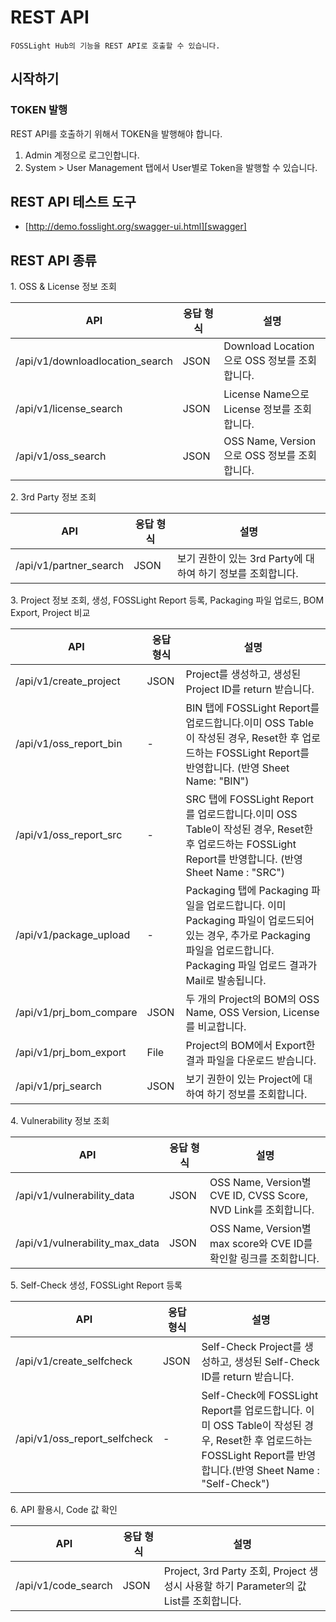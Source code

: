 # REST API
```note
FOSSLight Hub의 기능을 REST API로 호출할 수 있습니다.
```

## 시작하기
### TOKEN 발행
REST API를 호출하기 위해서 TOKEN을 발행해야 합니다.
1. Admin 계정으로 로그인합니다.
2. System > User Management 탭에서 User별로 Token을 발행할 수 있습니다.

## REST API 테스트 도구

- [http://demo.fosslight.org/swagger-ui.html][swagger] 

[swagger]: http://demo.fosslight.org/swagger-ui.html

## REST API 종류 

1\. OSS & License 정보 조회

| API  | 응답 형식 | 설명 |
| ------------- | ------------- | ------------- |
|/api/v1/downloadlocation_search |	JSON|	Download Location으로 OSS 정보를 조회합니다.|
|/api/v1/license_search|	JSON|	License Name으로 License 정보를 조회합니다.|
|/api/v1/oss_search	|JSON|	OSS Name, Version으로 OSS 정보를 조회합니다. |


2\. 3rd Party 정보 조회

| API  | 응답 형식 | 설명 |
| ------------- | ------------- | ------------- |
|/api/v1/partner_search|	JSON	|보기 권한이 있는 3rd Party에 대하여 하기 정보를 조회합니다. |

3\. Project 정보 조회, 생성, FOSSLight Report 등록, Packaging 파일 업로드, BOM Export, Project 비교

| API  | 응답 형식 | 설명 |
| ------------- | ------------- | ------------- |
|/api/v1/create_project|	JSON|	Project를 생성하고, 생성된 Project ID를 return 받습니다.|
|/api/v1/oss_report_bin	|-	|BIN 탭에 FOSSLight Report를 업로드합니다.이미 OSS Table이 작성된 경우, Reset한 후 업로드하는 FOSSLight Report를 반영합니다. (반영 Sheet Name: "BIN")|
|/api/v1/oss_report_src|	-	|SRC 탭에 FOSSLight Report를 업로드합니다.이미 OSS Table이 작성된 경우, Reset한 후 업로드하는 FOSSLight Report를 반영합니다. (반영 Sheet Name : "SRC")|
|/api/v1/package_upload|-	|Packaging 탭에 Packaging 파일을 업로드합니다. 이미 Packaging 파일이 업로드되어 있는 경우, 추가로 Packaging 파일을 업로드합니다. Packaging 파일 업로드 결과가 Mail로 발송됩니다.|
|/api/v1/prj_bom_compare|	JSON	|두 개의 Project의 BOM의 OSS Name, OSS Version, License를 비교합니다.
|/api/v1/prj_bom_export	|File	|Project의 BOM에서 Export한 결과 파일을 다운로드 받습니다.
|/api/v1/prj_search	| JSON |보기 권한이 있는 Project에 대하여 하기 정보를 조회합니다. |

4\. Vulnerability 정보 조회

| API  | 응답 형식 | 설명 |
| ------------- | ------------- | ------------- |
|/api/v1/vulnerability_data|	JSON|	OSS Name, Version별 CVE ID, CVSS Score, NVD Link를 조회합니다. |
|/api/v1/vulnerability_max_data	|JSON	|OSS Name, Version별 max score와 CVE ID를 확인할 링크를 조회합니다.|

5\. Self-Check 생성, FOSSLight Report 등록

| API  | 응답 형식 | 설명 |
| ------------- | ------------- | ------------- |
|/api/v1/create_selfcheck|	JSON	|Self-Check Project를 생성하고, 생성된 Self-Check ID를 return 받습니다.|
|/api/v1/oss_report_selfcheck|	-	|Self-Check에 FOSSLight Report를 업로드합니다. 이미 OSS Table이 작성된 경우, Reset한 후 업로드하는 FOSSLight Report를 반영합니다.(반영 Sheet Name : "Self-Check")|

6\. API 활용시, Code 값 확인

| API  | 응답 형식 | 설명 |
| ------------- | ------------- | ------------- |
|/api/v1/code_search|	JSON	|Project, 3rd Party 조회, Project 생성시 사용할 하기 Parameter의 값 List를 조회합니다. |

